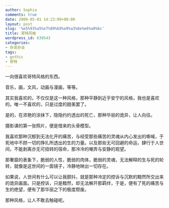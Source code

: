 ```yaml
---
author: Sophia
comments: true
date: 2009-05-01 14:23:09+00:00
layout: post
slug: '%e5%93%a5%e7%89%b9%e9%a3%8e%e6%a0%bc'
title: 哥特风格
wordpress_id: 639543
categories:
- 杂说杂谈
tags:
- gothic
- 哥特
---
```


一向很喜欢哥特风格的东西。

 

音乐，画，文风，动画与漫画，等等。

 

其实我喜欢的，不仅仅是这一种风格，那种平静到近乎安宁的风格，我也是喜欢的。唯一不喜欢的，只是过度的甜美罢了。

 

是的，在浓艳的涂抹下，隐隐约约透出的死亡，那种华丽的诡异，让人向往。

 

摄影课的第一张照片，便是借来的头骨模型。

 

我喜欢那种沉郁到无法化开的痛苦，与经受那些痛苦的灵魂从内心发出的嘶喊，于死地中不顾一切的挣扎所透出的生的力量。以及那些无可回避的命运，肆行于人世间，不能剥离亦无可扭转的宿命，那冷冷的嘲弄与安静的观望。

 

那奢靡的表象下，脆弱的人性，脆弱的肉体，脆弱的灵魂，无法解释的生与死的轮转，就像是这世间的一面镜子，冷静地映出一切存在。

 

如果说，人世间有什么可以让我颤抖，就是那种冷定的控诉与沉默的黯然所交出来的诡异画面。只是控诉，只是黯然，却无法解开那羁绊，于是，便有了死的痛苦与生的绝望，便有了那华丽之下的极度颓废。

 

那种风格，让人不敢去触碰呢。

